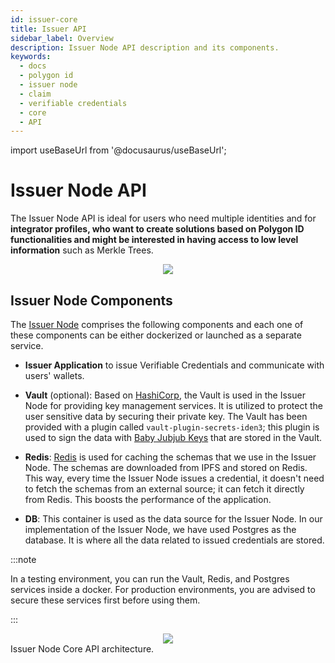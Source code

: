 ```yaml
---
id: issuer-core
title: Issuer API
sidebar_label: Overview
description: Issuer Node API description and its components.
keywords:
  - docs
  - polygon id
  - issuer node
  - claim
  - verifiable credentials
  - core
  - API
---
```


import useBaseUrl from '@docusaurus/useBaseUrl';

# Issuer Node API

The Issuer Node API is ideal for users who need multiple identities and for **integrator profiles, who want to create solutions based on Polygon ID functionalities and might be interested in having access to low level information** such as Merkle Trees.

<div align="center">
<img src= {useBaseUrl("img/3001-v2.png")} align="center" />
</div>

## Issuer Node Components

The [Issuer Node](https://github.com/0xPolygonID/issuer-node) comprises the following components and each one of these components can be either dockerized or launched as a separate service.

- **Issuer Application** to issue Verifiable Credentials and communicate with users' wallets.

- **Vault** (optional): Based on [HashiCorp](https://www.hashicorp.com/), the Vault is used in the Issuer Node for providing key management services. It is utilized to protect the user sensitive data by securing their private key. The Vault has been provided with a plugin called `vault-plugin-secrets-iden3`; this plugin is used to sign the data with <a href="https://docs.iden3.io/getting-started/babyjubjub/" target="_blank">Baby Jubjub Keys</a> that are stored in the Vault.

- **Redis**: [Redis](https://redis.io/) is used for caching the schemas that we use in the Issuer Node. The schemas are downloaded from IPFS and stored on Redis. This way, every time the Issuer Node issues a credential, it doesn't need to fetch the schemas from an external source; it can fetch it directly from Redis. This boosts the performance of the application.

- **DB**: This container is used as the data source for the Issuer Node. In our implementation of the Issuer Node, we have used Postgres as the database. It is where all the data related to issued credentials are stored.

:::note

In a testing environment, you can run the Vault, Redis, and Postgres services inside a docker. For production environments, you are advised to secure these services first before using them.

:::

<div align="center">
<img src= {useBaseUrl("img/issuer-node-architecture.png")} align="center" />
</div>
Issuer Node Core API architecture.
